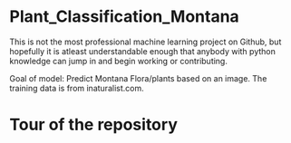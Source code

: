 # Plant_Classification_Montana


This is not the most professional machine learning project on Github, but hopefully it is atleast understandable enough that anybody with python knowledge can jump in and begin working or contributing. 

Goal of model: Predict Montana Flora/plants based on an image. The training data is from inaturalist.com.


# Tour of the repository

